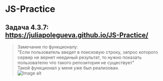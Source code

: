 # JS-Practice
## Задача 4.3.7: https://juliapolegueva.github.io/JS-Practice/

>Замечание по функционалу:  
"Если пользователь введет в поисковую строку, запрос которого сервер не вернет неединый результат, то нужно показать пользователю что такого репозитория не существует"  
  Такой функционал у меня уже был реализован.    
  ![Image alt](https://i.postimg.cc/2yxwDk0b/z-UK8u-Bqahij8f-RZC-7e-RULc9-Z1ui6-KRi6f-BBg-Gk-NXEI-z7-Yv-Mb-TAzp-N9lo-E3r-PJR9a3-HPRk-9d1-Moy-ESFt-Et6-Plj.jpg)

